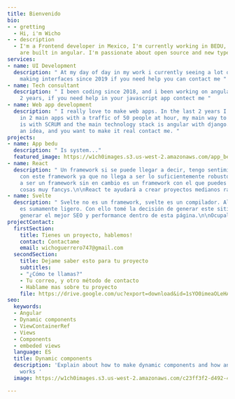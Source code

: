 ```yaml
---
title: Bienvenido
bio:
- - gretting
  - Hi, i'm Wicho
- - description
  - I'm a Frontend developer in Mexico, I'm currently working in BEDU, my main projects
    are built in angular. I'm passionate about open source and new types of technologies
services:
- name: UI Development
  description: " At my day of day in my work i currently seeing a lot of UI, I been
    making interfaces since 2019 if you need help you can contact me "
- name: Tech consultant
  description: " I been coding since 2018, and i been working on angular fo the last
    2 years, if you need help in your javascript app contect me "
- name: Web app development
  description: " I really love to make web apps. In the last 2 years I been wroking
    in 2 main apps with a traffic of 50 people at hour, my main way to develop software
    is with SCRUM and the main technology stack is angular with django. If you have
    an idea, and you want to make it real contact me. "
projects:
- name: App bedu
  description: " Is system..."
  featured_image: https://w1ch0images.s3.us-west-2.amazonaws.com/app_bedu.png
- name: React
  description: " Un framework si se puede llegar a decir, tengo sentimientos encontrados
    con este framework ya que no llega a ser lo suficientemente robusto para llegar
    a ser un framework sin en cambio es un framework con el que puedes iniciar y crear
    cosas muy fancys.\n\nReact te ayudará a crear proyectos medianos rápidamente. "
- name: Svelte
  description: " Svelte no es un framework, svelte es un compilador. Al ser así svelte
    es sumamente ligero. Con ello tomé la decisión de generar este sitio ya que quiero
    generar el mejor SEO y performance dentro de esta página.\n\nOcupalo, no te arrepentirás. "
projectContact:
  firstSection:
    title: Tienes un proyecto, hablemos!
    contact: Contactame
    email: wichoguerrero747@gmail.com
  secondSection:
    title: Dejame saber esto para tu proyecto
    subtitles:
    - "¿Cómo te llamas?"
    - Tu correo, y otro método de contacto
    - Hablame mas sobre tu proyecto
    file: https://drive.google.com/uc?export=download&id=1sYO0imeaOLeHA5CapIdd2Zyi6AYNSasC
seo:
  keywords:
  - Angular
  - Dynamic components
  - ViewContainerRef
  - Views
  - Components
  - embeded views
  language: ES
  title: Dynamic components
  description: 'Explain about how to make dynamic components and how angular renderer
    works '
  image: https://w1ch0images.s3.us-west-2.amazonaws.com/c23ff3f2-d492-47d3-a060-742cdf98a2f9.jpg

---
```

